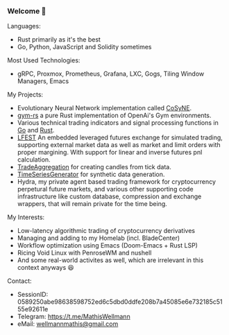 ### Welcome :wave:
Languages:
- Rust primarily as it's the best
- Go, Python, JavaScript and Solidity sometimes

Most Used Technologies:
- gRPC, Proxmox, Prometheus, Grafana, LXC, Gogs, Tiling Window Managers, Emacs

My Projects:
- Evolutionary Neural Network implementation called [CoSyNE](https://github.com/MathisWellmann/cosyne).
- [gym-rs](https://github.com/MathisWellmann/gym-rs) a pure Rust implementation of OpenAi's Gym environments.
- Various technical trading indicators and signal processing functions  in [Go](https://github.com/MathisWellmann/go_ehlers_indicators)
and [Rust](https://github.com/MathisWellmann/sliding_features-rs).
- [LFEST](https://github.com/MathisWellmann/lfest-rs) An embedded leveraged futures exchange for simulated trading, supporting external market data as well as market and limit orders with proper margining. With support for linear and inverse futures pnl calculation.
- [TradeAggregation](https://github.com/MathisWellmann/trade_aggregation-rs) for creating candles from tick data.
- [TimeSeriesGenerator](https://github.com/MathisWellmann/time_series_generator-rs) for synthetic data generation.
- Hydra, my private agent based trading framework for cryptocurrency perpetural future markets, and various other supporting code infrastructure like custom database, compression and exchange wrappers, that will remain private for the time being.

My Interests:
- Low-latency algorithmic trading of cryptocurrency derivatives
- Managing and adding to my Homelab (incl. BladeCenter)
- Workflow optimization using Emacs (Doom-Emacs + Rust LSP)
- Ricing Void Linux with PenroseWM and nushell
- And some real-world activites as well, which are irrelevant in this context anyways :laughing:

Contact:
- SessionID: 0589250abe98638598752ed6c5dbd0ddfe208b7a45085e6e732185c5155e92611e
- Telegram: https://t.me/MathisWellmann
- eMail: wellmannmathis@gmail.com

